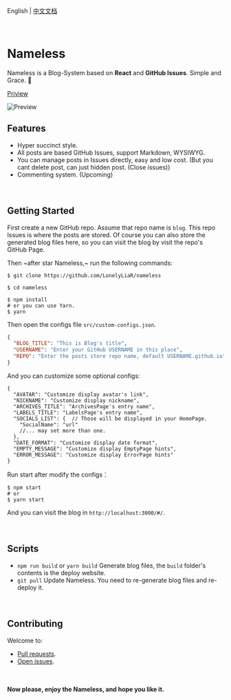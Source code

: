 English | [中文文档](https://github.com/LonelyLiaR/blog/issues/1)

　


# Nameless

Nameless is a Blog-System based on **React** and **GitHub Issues**. Simple and Grace. :wind_chime:  

[Priview](https://nghtmre.surge.sh/)  

![Preview](https://i.loli.net/2019/03/25/5c988196afb34.jpg)


## Features
- Hyper succinct style.
- All posts are based GitHub Issues, support Markdown, WYSIWYG.
- You can manage posts in Issues directly, easy and low cost. (But you cant delete post, can just hidden post. (Close issues))
- Commenting system. (Upcoming)

　
## Getting Started
First create a new GitHub repo. Assume that repo name is `blog`.
This repo Issues is where the posts are stored.
Of course you can also store the generated blog files here, so you can visit the blog by visit the repo's GitHub Page.

Then ~after star Nameless,~ run the following commands:
```shell
$ git clone https://github.com/LonelyLiaR/nameless

$ cd nameless

$ npm install
# or you can use Yarn.
$ yarn
```

Then open the configs file `src/custom-configs.json`.
```json
{
  "BLOG_TITLE": "This is Blog's title",
  "USERNAME": "Enter your GitHub USERNAME in this place",
  "REPO": "Enter the posts store repo name, default USERNAME.github.io"
}
```
And you can customize some optional configs:
```
{
  "AVATAR": "Customize display avatar's link",
  "NICKNAME": "Customize display nickname",
  "ARCHIVES_TITLE": "ArchivesPage's entry name",
  "LABELS_TITLE": "LabelsPage's entry name",
  "SOCIALS_LIST": {  // Those will be displayed in your HomePage.
    "SocialName": "url"
    //... may set more than one.
  },
  "DATE_FORMAT": "Customize display date format",
  "EMPTY_MESSAGE": "Customize display EmptyPage hints",
  "ERROR_MESSAGE": "Customize display ErrorPage hints"
}
```

Run start after modify the configs：
```shell
$ npm start
# or
$ yarn start
```

And you can visit the blog in `http://localhost:3000/#/`.

　
## Scripts
- `npm run build` or `yarn build` Generate blog files, the `build` folder's contents is the deploy website.
- `git pull` Update Nameless. You need to re-generate blog files and re-deploy it.

　
## Contributing
Welcome to:
- [Pull requests](https://github.com/LonelyLiaR/nameless/compare).
- [Open issues](https://github.com/LonelyLiaR/nameless/issues/new).

　
 
**Now please, enjoy the Nameless, and hope you like it.**
